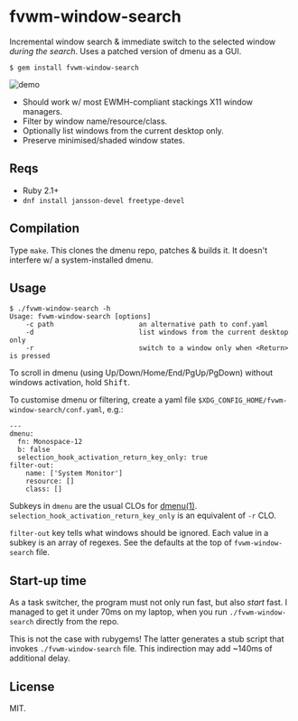 # fvwm-window-search

Incremental window search & immediate switch to the selected window
*during the search*. Uses a patched version of dmenu as a GUI.

    $ gem install fvwm-window-search

![demo](https://sigwait.tk/~alex/junk/fvwm-window-search-2.2.0.gif)

* Should work w/ most EWMH-compliant stackings X11 window managers.
* Filter by window name/resource/class.
* Optionally list windows from the current desktop only.
* Preserve minimised/shaded window states.

## Reqs

* Ruby 2.1+
* `dnf install jansson-devel freetype-devel`

## Compilation

Type `make`. This clones the dmenu repo, patches & builds it. It
doesn't interfere w/ a system-installed dmenu.

## Usage

~~~
$ ./fvwm-window-search -h
Usage: fvwm-window-search [options]
    -c path                     an alternative path to conf.yaml
    -d                          list windows from the current desktop only
    -r                          switch to a window only when <Return> is pressed
~~~

To scroll in dmenu (using Up/Down/Home/End/PgUp/PgDown) without
windows activation, hold <kbd>Shift</kbd>.

To customise dmenu or filtering, create a yaml file
`$XDG_CONFIG_HOME/fvwm-window-search/conf.yaml`, e.g.:

~~~
---
dmenu:
  fn: Monospace-12
  b: false
  selection_hook_activation_return_key_only: true
filter-out:
    name: ['System Monitor']
    resource: []
    class: []
~~~

Subkeys in `dmenu` are the usual CLOs for
[dmenu(1)][]. `selection_hook_activation_return_key_only` is an
equivalent of `-r` CLO.

[dmenu(1)]: https://manpages.debian.org/unstable/suckless-tools/dmenu.1.en.html

`filter-out` key tells what windows should be ignored. Each value in a
subkey is an array of regexes. See the defaults at the top of
`fvwm-window-search` file.

## Start-up time

As a task switcher, the program must not only run fast, but also
*start* fast. I managed to get it under 70ms on my laptop, when you
run `./fvwm-window-search` directly from the repo.

This is not the case with rubygems! The latter generates a stub script
that invokes `./fvwm-window-search` file. This indirection may add
~140ms of additional delay.

## License

MIT.
